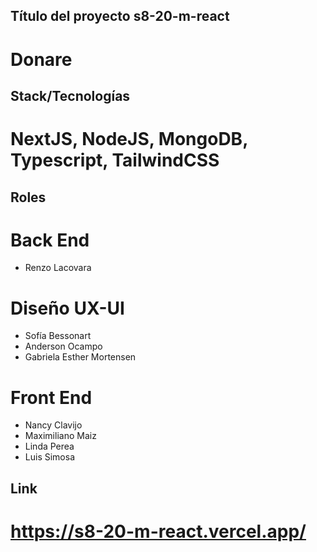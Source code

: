 ## Título del proyecto s8-20-m-react

# Donare

## Stack/Tecnologías

# NextJS, NodeJS, MongoDB, Typescript, TailwindCSS

## Roles

# Back End

- Renzo Lacovara

# Diseño UX-UI

- Sofía Bessonart
- Anderson Ocampo
- Gabriela Esther Mortensen

# Front End

- Nancy Clavijo
- Maximiliano Maiz
- Linda Perea
- Luis Simosa

## Link

# https://s8-20-m-react.vercel.app/
